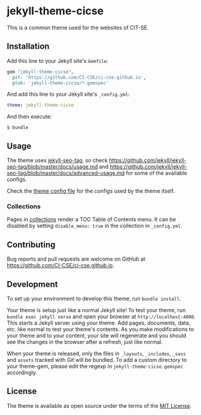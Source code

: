 # jekyll-theme-cicse

This is a common theme used for the websites of CIT-SE.

## Installation

Add this line to your Jekyll site's `Gemfile`:

```ruby
gem "jekyll-theme-cicse",
  git: 'https://github.com/CI-CSE/ci-cse.github.io',
  glob: 'jekyll-theme-cicse/*.gemspec'
```

And add this line to your Jekyll site's `_config.yml`:

```yaml
theme: jekyll-theme-cicse
```

And then execute:

    $ bundle

## Usage

The theme uses [jekyll-seo-tag](https://github.com/jekyll/jekyll-seo-tag),
so check <https://github.com/jekyll/jekyll-seo-tag/blob/master/docs/usage.md>
and <https://github.com/jekyll/jekyll-seo-tag/blob/master/docs/advanced-usage.md>
for some of the available configs.

Check the [theme config file](./jekyll-theme-cicse/_config.yml) for the configs
used by the theme itself.

### Collections
Pages in [collections](https://jekyllrb.com/docs/collections/) render a TOC Table of Contents menu. It can be disabled
by setting `disable_menu: true` in the collection in `_config.yml`.

## Contributing

Bug reports and pull requests are welcome on GitHub at
<https://github.com/CI-CSE/ci-cse.github.io>.

## Development

To set up your environment to develop this theme, run `bundle install`.

Your theme is setup just like a normal Jekyll site! To test your theme, run `bundle exec jekyll serve` and open your browser at `http://localhost:4000`. This starts a Jekyll server using your theme. Add pages, documents, data, etc. like normal to test your theme's contents. As you make modifications to your theme and to your content, your site will regenerate and you should see the changes in the browser after a refresh, just like normal.

When your theme is released, only the files in `_layouts`, `_includes`, `_sass` and `assets` tracked with Git will be bundled.
To add a custom directory to your theme-gem, please edit the regexp in `jekyll-theme-cicse.gemspec` accordingly.

## License

The theme is available as open source under the terms of the [MIT License](https://opensource.org/licenses/MIT).
